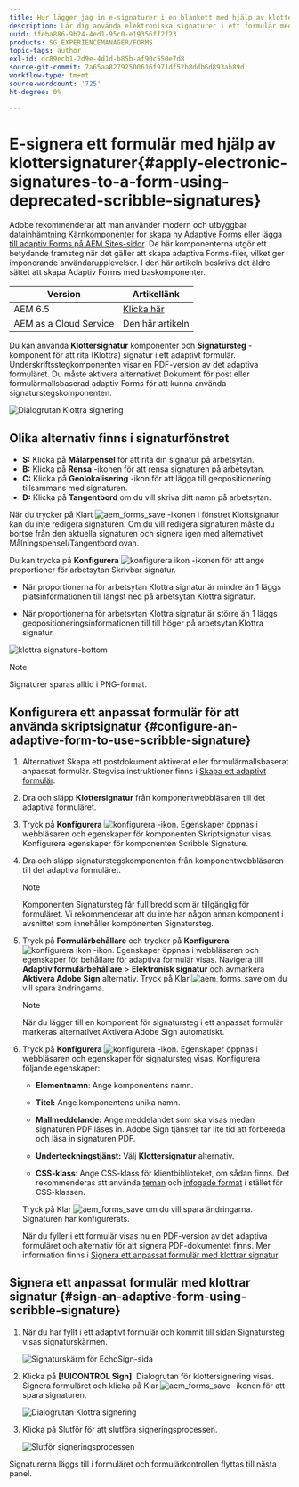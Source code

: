 ```yaml
---
title: Hur lägger jag in e-signaturer i en blankett med hjälp av klottersignaturer?
description: Lär dig använda elektroniska signaturer i ett formulär med hjälp av klottersignaturer.
uuid: ffeba886-9b24-4ed1-95c0-e19356ff2f23
products: SG_EXPERIENCEMANAGER/FORMS
topic-tags: author
exl-id: dc89ecb1-2d9e-4d1d-b85b-af90c550e7d8
source-git-commit: 7a65aa82792500616f971df52b8ddb6d893ab89d
workflow-type: tm+mt
source-wordcount: '725'
ht-degree: 0%

---
```


# E-signera ett formulär med hjälp av klottersignaturer{#apply-electronic-signatures-to-a-form-using-deprecated-scribble-signatures}

<span class="preview"> Adobe rekommenderar att man använder modern och utbyggbar datainhämtning [Kärnkomponenter](https://experienceleague.adobe.com/docs/experience-manager-core-components/using/adaptive-forms/introduction.html) for [skapa ny Adaptive Forms](/help/forms/creating-adaptive-form-core-components.md) eller [lägga till adaptiv Forms på AEM Sites-sidor](/help/forms/create-or-add-an-adaptive-form-to-aem-sites-page.md). De här komponenterna utgör ett betydande framsteg när det gäller att skapa adaptiva Forms-filer, vilket ger imponerande användarupplevelser. I den här artikeln beskrivs det äldre sättet att skapa Adaptiv Forms med baskomponenter. </span>

| Version | Artikellänk |
| -------- | ---------------------------- |
| AEM 6.5 | [Klicka här](https://experienceleague.adobe.com/docs/experience-manager-65/forms/adaptive-forms-basic-authoring/signing-forms-using-scribble.html) |
| AEM as a Cloud Service | Den här artikeln |


Du kan använda **Klottersignatur** komponenter och **Signatursteg** -komponent för att rita (Klottra) signatur i ett adaptivt formulär. Underskriftsstegkomponenten visar en PDF-version av det adaptiva formuläret. Du måste aktivera alternativet Dokument för post eller formulärmallsbaserad adaptiv Forms för att kunna använda signaturstegskomponenten.

![Dialogrutan Klottra signering](assets/scribble-signature.png)

## Olika alternativ finns i signaturfönstret

* **S:** Klicka på **Målarpensel** för att rita din signatur på arbetsytan.
* **B:** Klicka på **Rensa** -ikonen för att rensa signaturen på arbetsytan.
* **C:** Klicka på **Geolokalisering** -ikon för att lägga till geopositionering tillsammans med signaturen.
* **D:** Klicka på **Tangentbord** om du vill skriva ditt namn på arbetsytan.

När du trycker på Klart ![aem_forms_save](assets/aem_forms_save.png) -ikonen i fönstret Klottsignatur kan du inte redigera signaturen. Om du vill redigera signaturen måste du bortse från den aktuella signaturen och signera igen med alternativet Målningspensel/Tangentbord ovan.

Du kan trycka på **Konfigurera** ![konfigurera ikon](assets/configure.png) -ikonen för att ange proportioner för arbetsytan Skrivbar signatur.
* När proportionerna för arbetsytan Klottra signatur är mindre än 1 läggs platsinformationen till längst ned på arbetsytan Klottra signatur.


* När proportionerna för arbetsytan Klottra signatur är större än 1 läggs geopositioneringsinformationen till till höger på arbetsytan Klottra signatur.


![klottra signature-bottom](assets/scribble-signature-aspectratio.PNG)



>[!NOTE]
>
>Signaturer sparas alltid i PNG-format.
>

## Konfigurera ett anpassat formulär för att använda skriptsignatur {#configure-an-adaptive-form-to-use-scribble-signature}

1. Alternativet Skapa ett postdokument aktiverat eller formulärmallsbaserat anpassat formulär. Stegvisa instruktioner finns i [Skapa ett adaptivt formulär](creating-adaptive-form.md).
1. Dra och släpp **Klottersignatur** från komponentwebbläsaren till det adaptiva formuläret.
1. Tryck på **Konfigurera** ![konfigurera](assets/configure.png) -ikon. Egenskaper öppnas i webbläsaren och egenskaper för komponenten Skriptsignatur visas. Konfigurera egenskaper för komponenten Scribble Signature.
1. Dra och släpp signaturstegskomponenten från komponentwebbläsaren till det adaptiva formuläret.

   >[!NOTE]
   >
   >Komponenten Signatursteg får full bredd som är tillgänglig för formuläret. Vi rekommenderar att du inte har någon annan komponent i avsnittet som innehåller komponenten Signatursteg.

1. Tryck på **Formulärbehållare** och trycker på **Konfigurera** ![konfigurera ikon](assets/configure.png) -ikon. Egenskaper öppnas i webbläsaren och egenskaper för behållare för adaptiva formulär visas. Navigera till **Adaptiv formulärbehållare** > **Elektronisk signatur** och avmarkera **Aktivera Adobe Sign** alternativ. Tryck på Klar ![aem_forms_save](assets/aem_forms_save.png) om du vill spara ändringarna.

   >[!NOTE]
   >
   >När du lägger till en komponent för signatursteg i ett anpassat formulär markeras alternativet Aktivera Adobe Sign automatiskt.

1. Tryck på **Konfigurera** ![konfigurera](assets/configure.png) -ikon. Egenskaper öppnas i webbläsaren och egenskaper för signatursteg visas. Konfigurera följande egenskaper:

   * **Elementnamn**: Ange komponentens namn.

   * **Titel:** Ange komponentens unika namn.
   * **Mallmeddelande:** Ange meddelandet som ska visas medan signaturen PDF läses in. Adobe Sign tjänster tar lite tid att förbereda och läsa in signaturen PDF.
   * **Underteckningstjänst:** Välj **Klottersignatur** alternativ.

   * **CSS-klass**: Ange CSS-klass för klientbiblioteket, om sådan finns. Det rekommenderas att använda [teman](themes.md) och [infogade format](inline-style-adaptive-forms.md) i stället för CSS-klassen.

   Tryck på Klar ![aem_forms_save](assets/aem_forms_save.png) om du vill spara ändringarna. Signaturen har konfigurerats.

   När du fyller i ett formulär visas nu en PDF-version av det adaptiva formuläret och alternativ för att signera PDF-dokumentet finns. Mer information finns i [Signera ett anpassat formulär med klottrar signatur](signing-forms-using-scribble.md#sign-an-adaptive-form-using-scribble-signature).

## Signera ett anpassat formulär med klottrar signatur {#sign-an-adaptive-form-using-scribble-signature}

1. När du har fyllt i ett adaptivt formulär och kommit till sidan Signatursteg visas signaturskärmen.

   ![Signaturskärm för EchoSign-sida](assets/esignscribblesign.jpg)

1. Klicka på **[!UICONTROL Sign]**. Dialogrutan för klottersignering visas. Signera formuläret och klicka på Klar ![aem_forms_save](assets/aem_forms_save.png) -ikonen för att spara signaturen.

   ![Dialogrutan Klottra signering](assets/scribblewidget.png)

1. Klicka på Slutför för att slutföra signeringsprocessen.

   ![Slutför signeringsprocessen](assets/scribblecomplete.jpg)

Signaturerna läggs till i formuläret och formulärkontrollen flyttas till nästa panel.
